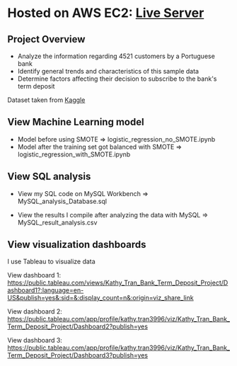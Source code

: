 # Hosted on AWS EC2: [Live Server](http://ec2-52-14-226-194.us-east-2.compute.amazonaws.com:5000/)
## Project Overview
- Analyze the information regarding 4521 customers by a Portuguese bank
- Identify general trends and characteristics of this sample data
- Determine factors affecting their decision to subscribe to the bank's term deposit 

Dataset taken from [Kaggle](https://www.kaggle.com/datasets/prakharrathi25/banking-dataset-marketing-targets) 

## View Machine Learning model
- Model before using SMOTE => logistic_regression_no_SMOTE.ipynb <br>
- Model after the training set got balanced with SMOTE => logistic_regression_with_SMOTE.ipynb

## View SQL analysis
- View my SQL code on MySQL Workbench => MySQL_analysis_Database.sql

- View the results I compile after analyzing the data with MySQL => MySQL_result_analysis.csv

## View visualization dashboards
I use Tableau to visualize data

View dashboard 1: https://public.tableau.com/views/Kathy_Tran_Bank_Term_Deposit_Project/Dashboard1?:language=en-US&publish=yes&:sid=&:display_count=n&:origin=viz_share_link 

View dashboard 2: https://public.tableau.com/app/profile/kathy.tran3996/viz/Kathy_Tran_Bank_Term_Deposit_Project/Dashboard2?publish=yes

View dashboard 3: https://public.tableau.com/app/profile/kathy.tran3996/viz/Kathy_Tran_Bank_Term_Deposit_Project/Dashboard3?publish=yes
